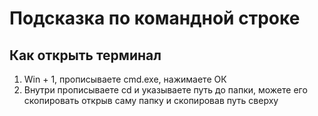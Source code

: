 # Подсказка по командной строке

## Как открыть терминал
1. Win + 1, прописываете cmd.exe, нажимаете ОК
2. Внутри прописываете cd и указываете путь до папки, можете его скопировать открыв саму папку и скопировав путь сверху